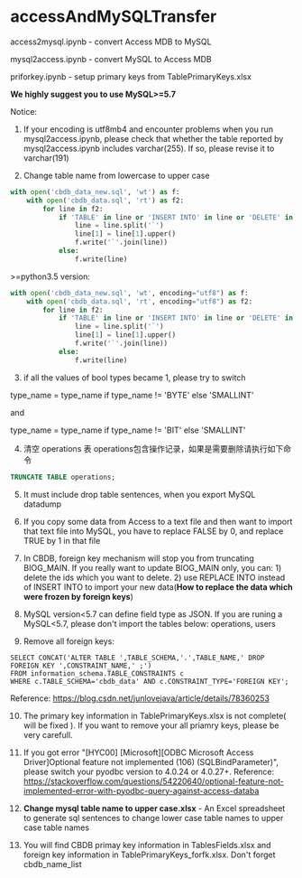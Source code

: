 # accessAndMySQLTransfer

access2mysql.ipynb - convert Access MDB to MySQL

mysql2access.ipynb -  convert MySQL to Access MDB

priforkey.ipynb - setup primary keys from TablePrimaryKeys.xlsx

**We highly suggest you to use MySQL>=5.7**

Notice:

1. If your encoding is utf8mb4 and encounter problems when you run mysql2access.ipynb, please check that whether the table reported by mysql2access.ipynb includes varchar(255). If so, please revise it to varchar(191)

2. Change table name from lowercase to upper case
```python
with open('cbdb_data_new.sql', 'wt') as f:
    with open('cbdb_data.sql', 'rt') as f2:
        for line in f2:
            if 'TABLE' in line or 'INSERT INTO' in line or 'DELETE' in line:
                line = line.split('`')
                line[1] = line[1].upper()
                f.write('`'.join(line))
            else:
                f.write(line)
```

 &gt;=python3.5 version:
```python
with open('cbdb_data_new.sql', 'wt', encoding="utf8") as f:
    with open('cbdb_data.sql', 'rt', encoding="utf8") as f2:
        for line in f2:
            if 'TABLE' in line or 'INSERT INTO' in line or 'DELETE' in line:
                line = line.split('`')
                line[1] = line[1].upper()
                f.write('`'.join(line))
            else:
                f.write(line)
```

3. if all the values of bool types became 1, please try to switch

type_name = type_name if type_name != 'BYTE' else 'SMALLINT'

and

type_name = type_name if type_name != 'BIT' else 'SMALLINT'


4. 清空 operations 表
operations包含操作记录，如果是需要删除请执行如下命令
```sql
TRUNCATE TABLE operations;
```

5. It must include drop table sentences, when you export MySQL datadump

6. If you copy some data from Access to a text file and then want to import that text file into MySQL, you have to replace FALSE by 0, and replace TRUE by 1 in that file

7. In CBDB, foreign key mechanism will stop you from truncating BIOG_MAIN. If you really want to update BIOG_MAIN only, you can: 1) delete the ids which you want to delete. 2) use REPLACE INTO instead of INSERT INTO to import your new data(**How to replace the data which were frozen by foreign keys**)

8. MySQL version<5.7 can define field type as JSON. If you are runing a MySQL<5.7, please don't import the tables below: operations, users

9. Remove all foreign keys:

```
SELECT CONCAT('ALTER TABLE ',TABLE_SCHEMA,'.',TABLE_NAME,' DROP FOREIGN KEY ',CONSTRAINT_NAME,' ;') 
FROM information_schema.TABLE_CONSTRAINTS c 
WHERE c.TABLE_SCHEMA='cbdb_data' AND c.CONSTRAINT_TYPE='FOREIGN KEY';
```

Reference: https://blog.csdn.net/junlovejava/article/details/78360253

10. The primary key information in TablePrimaryKeys.xlsx is not complete( will be fixed ). If you want to remove your all priamry keys, please be very carefull.

11. If you got error "[HYC00] [Microsoft][ODBC Microsoft Access Driver]Optional feature not implemented  (106) (SQLBindParameter)", please switch your pyodbc version to 4.0.24 or 4.0.27+. Reference: https://stackoverflow.com/questions/54220640/optional-feature-not-implemented-error-with-pyodbc-query-against-access-databa

12. **Change mysql table name to upper case.xlsx** - An Excel spreadsheet to generate sql sentences to change lower case table names to upper case table names

13. You will find CBDB primay key information in TablesFields.xlsx and foreign key information in TablePrimaryKeys_forfk.xlsx. Don't forget cbdb_name_list
